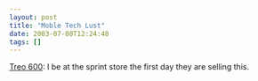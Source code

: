 ```yaml
---
layout: post
title: "Moble Tech Lust"
date: 2003-07-08T12:24:48
tags: []
---
```


[Treo 600][1]: I be at the sprint store the first day they are selling this. 

   [1]: http://mobile.burn.com/news.jsp?Id=365



